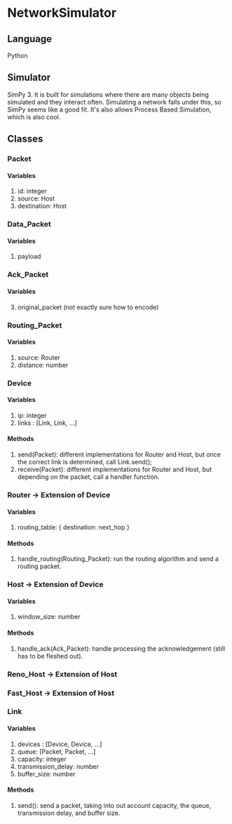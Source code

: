 # NetworkSimulator

## Language
Python

## Simulator
SimPy 3. It is built for simulations where there are many objects being simulated and they interact often. Simulating a network falls under this, so SimPy seems like a good fit. It's also allows Process Based Simulation, which is also cool.

## Classes
### Packet
#### Variables
1. id: integer
2. source: Host
3. destination: Host

### Data_Packet
#### Variables
1. payload

### Ack_Packet
#### Variables
3. original_packet (not exactly sure how to encode)

### Routing_Packet
#### Variables
1. source: Router
2. distance: number
	
### Device
#### Variables
1. ip: integer
2. links : [Link, Link, ...]

#### Methods
1. send(Packet): different implementations for Router and Host, but once the correct link is determined, call Link.send();
2. receive(Packet): different implementations for Router and Host, but depending on the packet, call a handler function.

### Router -> Extension of Device
#### Variables
1. routing_table: { destination: next_hop }

#### Methods	
1. handle_routing(Routing_Packet): run the routing algorithm and send a routing packet.

### Host -> Extension of Device
#### Variables
1. window_size: number

#### Methods
1. handle_ack(Ack_Packet): handle processing the acknowledgement (still has to be fleshed out).

### Reno_Host -> Extension of Host
### Fast_Host -> Extension of Host

### Link
#### Variables
1. devices : [Device, Device, ...]
2. queue: [Packet, Packet, ...]
3. capacity: integer
4. transmission_delay: number
5. buffer_size: number

#### Methods
1. send(): send a packet, taking into out account capacity, the queue, transmission delay, and buffer size.

